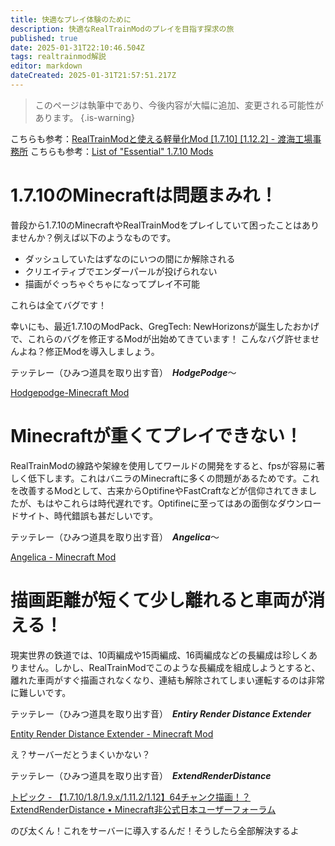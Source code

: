 ```yaml
---
title: 快適なプレイ体験のために
description: 快適なRealTrainModのプレイを目指す探求の旅
published: true
date: 2025-01-31T22:10:46.504Z
tags: realtrainmod解説
editor: markdown
dateCreated: 2025-01-31T21:57:51.217Z
---
```


> このページは執筆中であり、今後内容が大幅に追加、変更される可能性があります。
{.is-warning}

こちらも参考：[RealTrainModと使える軽量化Mod [1.7.10] [1.12.2] - 渡海工場事務所](https://madoha-4862.hatenablog.jp/entry/2024/09/11/231348)
こちらも参考：[List of "Essential" 1.7.10 Mods](https://gist.github.com/makamys/7cb74cd71d93a4332d2891db2624e17c)

# 1.7.10のMinecraftは問題まみれ！
普段から1.7.10のMinecraftやRealTrainModをプレイしていて困ったことはありませんか？例えば以下のようなものです。

- ダッシュしていたはずなのにいつの間にか解除される
- クリエイティブでエンダーパールが投げられない
- 描画がぐっちゃぐちゃになってプレイ不可能

これらは全てバグです！

幸いにも、最近1.7.10のModPack、GregTech: NewHorizonsが誕生したおかげで、これらのバグを修正するModが出始めてきています！
こんなバグ許せませんよね？修正Modを導入しましょう。

テッテレー（ひみつ道具を取り出す音）　***HodgePodge***～

[Hodgepodge-Minecraft Mod](https://modrinth.com/mod/hodgepodge)

# Minecraftが重くてプレイできない！
RealTrainModの線路や架線を使用してワールドの開発をすると、fpsが容易に著しく低下します。これはバニラのMinecraftに多くの問題があるためです。これを改善するModとして、古来からOptifineやFastCraftなどが信仰されてきましたが、もはやこれらは時代遅れです。Optifineに至ってはあの面倒なダウンロードサイト、時代錯誤も甚だしいです。

テッテレー（ひみつ道具を取り出す音）　***Angelica***～

[Angelica - Minecraft Mod](https://modrinth.com/mod/angelica)

# 描画距離が短くて少し離れると車両が消える！
現実世界の鉄道では、10両編成や15両編成、16両編成などの長編成は珍しくありません。しかし、RealTrainModでこのような長編成を組成しようとすると、離れた車両がすぐ描画されなくなり、連結も解除されてしまい運転するのは非常に難しいです。

テッテレー（ひみつ道具を取り出す音）　***Entiry Render Distance Extender***

[Entity Render Distance Extender - Minecraft Mod](https://modrinth.com/mod/erde/versions)

え？サーバーだとうまくいかない？

テッテレー（ひみつ道具を取り出す音）　***ExtendRenderDistance***

[トピック - 【1.7.10/1.8/1.9.x/1.11.2/1.12】64チャンク描画！？ExtendRenderDistance • Minecraft非公式日本ユーザーフォーラム](https://web.archive.org/web/20190715123451/http://forum.minecraftuser.jp/viewtopic.php?f=13&t=30697)

のび太くん！これをサーバーに導入するんだ！そうしたら全部解決するよ